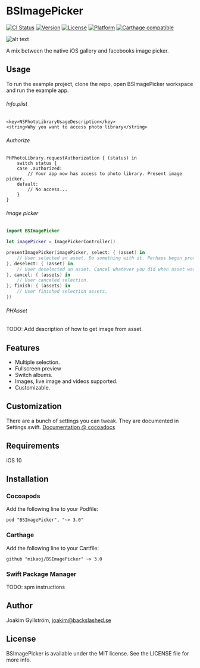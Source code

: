 # BSImagePicker
[![CI Status](http://img.shields.io/travis/mikaoj/BSImagePicker.svg?style=flat)](https://travis-ci.org/mikaoj/BSImagePicker)
[![Version](https://img.shields.io/cocoapods/v/BSImagePicker.svg?style=flat)](http://cocoapods.org/pods/BSImagePicker)
[![License](https://img.shields.io/cocoapods/l/BSImagePicker.svg?style=flat)](http://cocoapods.org/pods/BSImagePicker)
[![Platform](https://img.shields.io/cocoapods/p/BSImagePicker.svg?style=flat)](http://cocoapods.org/pods/BSImagePicker)
[![Carthage compatible](https://img.shields.io/badge/Carthage-compatible-4BC51D.svg?style=flat)](https://github.com/Carthage/Carthage)

![alt text](https://cloud.githubusercontent.com/assets/4034956/15001931/254805de-119c-11e6-9f68-d815ccc712cd.gif "Demo gif")

A mix between the native iOS gallery and facebooks image picker.

## Usage

To run the example project, clone the repo, open BSImagePicker workspace and run the example app.
###### Info.plist
```
<key>NSPhotoLibraryUsageDescription</key>
<string>Why you want to access photo library</string>
```

###### Authorize
```
PHPhotoLibrary.requestAuthorization { (status) in
    switch status {
    case .authorized:
        // Your app now has access to photo library. Present image picker.
    default:
        // No access...
    }
}
```

###### Image picker
```swift
import BSImagePicker

let imagePicker = ImagePickerController()

presentImagePicker(imagePicker, select: { (asset) in
    // User selected an asset. Do something with it. Perhaps begin processing/upload?
}, deselect: { (asset) in
    // User deselected an asset. Cancel whatever you did when asset was selected.
}, cancel: { (assets) in
    // User canceled selection. 
}, finish: { (assets) in
    // User finished selection assets.
})
```

###### PHAsset
TODO: Add description of how to get image from asset.

## Features
* Multiple selection.
* Fullscreen preview
* Switch albums.
* Images, live image and videos supported.
* Customizable.

## Customization

There are a bunch of settings you can tweak. They are documented in Settings.swift.
[Documentation @ cocoadocs](http://cocoadocs.org/docsets/BSImagePicker/)

## Requirements

iOS 10

## Installation

### Cocoapods
Add the following line to your Podfile:

```
pod "BSImagePicker", "~> 3.0"
```
### Carthage
Add the following line to your Cartfile:
```
github "mikaoj/BSImagePicker" ~> 3.0
```

### Swift Package Manager
TODO: spm instructions

## Author

Joakim Gyllström, joakim@backslashed.se

## License

BSImagePicker is available under the MIT license. See the LICENSE file for more info.
